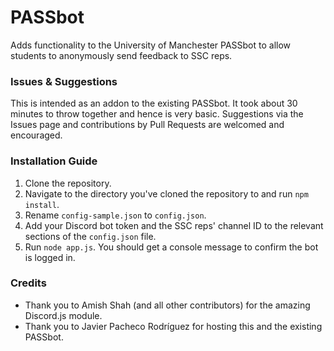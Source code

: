 # PASSbot
Adds functionality to the University of Manchester PASSbot to allow students to anonymously send feedback to SSC reps.

### Issues & Suggestions

This is intended as an addon to the existing PASSbot. It took about 30 minutes to throw together and hence is very basic. Suggestions via the Issues page and contributions by Pull Requests are welcomed and encouraged.

### Installation Guide

1. Clone the repository.
2. Navigate to the directory you've cloned the repository to and run `npm install`.
3. Rename `config-sample.json` to `config.json`.
4. Add your Discord bot token and the SSC reps' channel ID to the relevant sections of the `config.json` file.
5. Run `node app.js`. You should get a console message to confirm the bot is logged in.

### Credits

- Thank you to Amish Shah (and all other contributors) for the amazing Discord.js module.
- Thank you to Javier Pacheco Rodríguez for hosting this and the existing PASSbot.